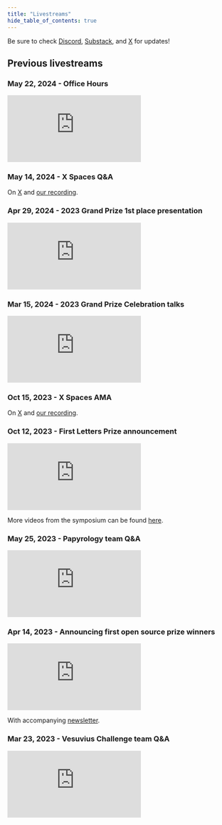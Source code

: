 ```yaml
---
title: "Livestreams"
hide_table_of_contents: true
---
```


<head>
  <html data-theme="dark" />

  <meta
    name="description"
    content="A $1,000,000+ machine learning and computer vision competition"
  />

  <meta property="og:type" content="website" />
  <meta property="og:url" content="https://scrollprize.org" />
  <meta property="og:title" content="Vesuvius Challenge" />
  <meta
    property="og:description"
    content="A $1,000,000+ machine learning and computer vision competition"
  />
  <meta
    property="og:image"
    content="https://scrollprize.org/img/social/opengraph.jpg"
  />

  <meta property="twitter:card" content="summary_large_image" />
  <meta property="twitter:url" content="https://scrollprize.org" />
  <meta property="twitter:title" content="Vesuvius Challenge" />
  <meta
    property="twitter:description"
    content="A $1,000,000+ machine learning and computer vision competition"
  />
  <meta
    property="twitter:image"
    content="https://scrollprize.org/img/social/opengraph.jpg"
  />
</head>

Be sure to check [Discord](https://discord.gg/V4fJhvtaQn), [Substack](https://scrollprize.substack.com/), and [X](https://twitter.com/scrollprize) for updates!

## Previous livestreams

### May 22, 2024 - Office Hours

<iframe className="w-[100%] mb-4 aspect-video" src="https://www.youtube.com/embed/odXGROKDdXg?si=unt9yoSRVL3FrEzM"  title="YouTube video player" frameBorder="0" allow="accelerometer; autoplay; clipboard-write; encrypted-media; gyroscope; picture-in-picture; web-share" allowFullScreen></iframe>

### May 14, 2024 - X Spaces Q&A

On [X](https://x.com/natfriedman/status/1790379272873623743) and [our recording](https://dl.ash2txt.org/other/vesuvius-challenge-spaces-2024-05-14.mp3).

### Apr 29, 2024 - 2023 Grand Prize 1st place presentation

<iframe className="w-[100%] mb-4 aspect-video" src="https://www.youtube.com/embed/F5ak1pRaqVo?si=njl57GBT0wFUeTV2"  title="YouTube video player" frameBorder="0" allow="accelerometer; autoplay; clipboard-write; encrypted-media; gyroscope; picture-in-picture; web-share" allowFullScreen></iframe>

### Mar 15, 2024 - 2023 Grand Prize Celebration talks

<iframe className="w-[100%] mb-4 aspect-video" src="https://www.youtube.com/embed/uPefxeXfssA?si=d6IB7KLvskAxFGMc"  title="YouTube video player" frameBorder="0" allow="accelerometer; autoplay; clipboard-write; encrypted-media; gyroscope; picture-in-picture; web-share" allowFullScreen></iframe>

### Oct 15, 2023 - X Spaces AMA

On [X](https://twitter.com/i/spaces/1eaJbgEkEnrxX?s=20) and [our recording](https://dl.ash2txt.org/other/vesuvius-challenge-spaces-2023-10-15.m4a).

### Oct 12, 2023 - First Letters Prize announcement

<iframe className="w-[100%] mb-4 aspect-video" src="https://www.youtube.com/embed/w0EsoAbRk1M"  title="YouTube video player" frameBorder="0" allow="accelerometer; autoplay; clipboard-write; encrypted-media; gyroscope; picture-in-picture; web-share" allowFullScreen></iframe>

More videos from the symposium can be found [here](https://www.herculaneum.ox.ac.uk/node/262).

### May 25, 2023 - Papyrology team Q&A

<iframe className="w-[100%] mb-4 aspect-video" src="https://www.youtube.com/embed/gielO5WHdu4"  title="YouTube video player" frameBorder="0" allow="accelerometer; autoplay; clipboard-write; encrypted-media; gyroscope; picture-in-picture; web-share" allowFullScreen></iframe>

### Apr 14, 2023 - Announcing first open source prize winners

<iframe className="w-[100%] mb-4 aspect-video" src="https://www.youtube.com/embed/_LBI0DtTl80"  title="YouTube video player" frameBorder="0" allow="accelerometer; autoplay; clipboard-write; encrypted-media; gyroscope; picture-in-picture; web-share" allowFullScreen></iframe>

With accompanying [newsletter](https://scrollprize.substack.com/p/first-prizes-awarded-open-source).

### Mar 23, 2023 - Vesuvius Challenge team Q&A

<iframe className="w-[100%] mb-4 aspect-video" src="https://www.youtube.com/embed/Cr8xIqFnBdw"  title="YouTube video player" frameBorder="0" allow="accelerometer; autoplay; clipboard-write; encrypted-media; gyroscope; picture-in-picture; web-share" allowFullScreen></iframe>